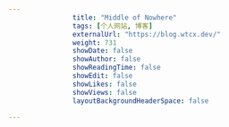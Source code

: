 ---
                title: "Middle of Nowhere"
                tags: [个人网站, 博客]
                externalUrl: "https://blog.wtcx.dev/"
                weight: 731
                showDate: false
                showAuthor: false
                showReadingTime: false
                showEdit: false
                showLikes: false
                showViews: false
                layoutBackgroundHeaderSpace: false
                ---


